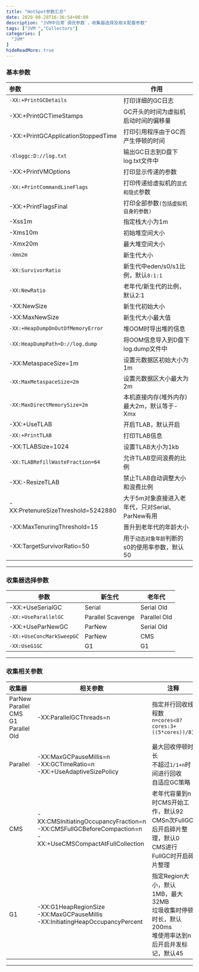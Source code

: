 ```yaml
---
title: "HotSpot参数汇总"
date: 2020-08-28T16:36:54+08:00
description: "JVM中日常`调优参数`，收集器选择及相关配套参数"
tags: ["JVM ","Collectors"]
categories: [
  "JVM"
]
hideReadMore: true
---
```


### 基本参数

| 参数                               | 作用                                             |
| :--------------------------------- | ------------------------------------------------ |
| `-XX:+PrintGCDetails`              | 打印详细的GC日志                                 |
| -XX:+PrintGCTimeStamps             | GC开头的时间为虚拟机启动时间的偏移量             |
| -XX:+PrintGCApplicationStoppedTime | 打印引用程序由于GC而产生停顿的时间               |
| `-Xloggc:D://log.txt`              | 输出GC日志到D盘下log.txt文件中                   |
| -XX:+PrintVMOptions                | 打印显示传递的参数                               |
| `-XX:+PrintCommandLineFlags`       | 打印传递给虚拟机的`显式和隐式`参数               |
| -XX:+PrintFlagsFinal               | 打印全部参数`(包括虚拟机自身的参数)`             |
| -Xss1m                             | 指定栈大小为1m                                   |
| -Xms10m                            | 初始堆空间大小                                   |
| -Xmx20m                            | 最大堆空间大小                                   |
| `-Xmn2m`                           | 新生代大小                                       |
| `-XX:SurvivorRatio`                | 新生代中eden/s0/s1比例，默认`8:1:1`              |
| `-XX:NewRatio`                     | 老年代/新生代的比例，默认2:1                     |
| -XX:NewSize                        | 新生代初始大小                                   |
| -XX:MaxNewSize                     | 新生代大小最大值                                 |
| `-XX:+HeapDumpOnOutOfMemoryError`  | 堆OOM时导出堆的信息                              |
| `-XX:HeapDumpPath=D://log.dump`    | 将OOM信息导入到D盘下log.dump文件中               |
| -XX:MetaspaceSize=1m               | 设置元数据区初始大小为1m                         |
| `-XX:MaxMetaspaceSize=2m`          | 设置元数据区大小最大为2m                         |
| `-XX:MaxDirectMemorySize=2m`       | 本机直接内存(堆外内存)最大2m，默认等于-Xmx       |
| -XX:+UseTLAB                       | 开启TLAB，默认开启                               |
| `-XX:+PrintTLAB`                   | 打印TLAB信息                                     |
| -XX:TLABSize=1024                  | 设置TLAB大小为1kb                                |
| `-XX:TLABRefillWasteFraction=64`   | 允许TLAB空间浪费的比例                           |
| -XX:-ResizeTLAB                    | 禁止TLAB自动调整大小和浪费比例                   |
| -XX:PretenureSizeThreshold=5242880 | 大于5m对象直接进入老年代，只对Serial、ParNew有用 |
| -XX:MaxTenuringThreshold=15        | 晋升到老年代的年龄大小                           |
| -XX:TargetSurvivorRatio=50        | 用于`动态对象年龄`判断的s0的使用率参数，默认50   |

---

### 收集器选择参数

| 参数                                | 新生代            | 老年代       |
| ----------------------------------- | ----------------- | ------------ |
| -XX:+UseSerialGC                    | Serial            | Serial Old   |
| `-XX:+UseParallelGC`      | Parallel Scavenge | Parallel Old |
| -XX:+UseParNewGC          | ParNew            | Serial Old   |
| `-XX:+UseConcMarkSweepGC` | ParNew            | CMS          |
| `-XX:UseG1GC`                       | G1                | G1           |

---

### 收集相关参数

| 收集器                                          | 相关参数                                                     | 注释                                                         |
| :---------------------------------------------- | ------------------------------------------------------------ | ------------------------------------------------------------ |
| ParNew<br>Parallel<br>CMS<br>G1<br>Parallel Old | -XX:ParallelGCThreads=n                                      | 指定并行回收线程数<br>`n=cores<8?cores:3+((5*cores))/8)`     |
| Parallel                                        | -XX:MaxGCPauseMillis=n<br>-XX:GCTimeRatio=n<br>-XX:+UseAdaptiveSizePolicy | 最大回收停顿时长<br>不超过`1/1+n`时间进行回收<br>自适应GC策略 |
| CMS                                             | -XX:CMSInitiatingOccupancyFraction=n<br>-XX:CMSFullGCBeforeCompaction=n<br>-XX:+UseCMSCompactAtFullCollection | 老年代容量到n时CMS开始工作，默认92<br>CMSn次FullGC后开启碎片整理，默认0<br>CMS进行FullGC时开启碎片整理 |
| G1                                              | -XX:G1HeapRegionSize<br>-XX:MaxGCPauseMillis<br>-XX:InitiatingHeapOccupancyPercent | 指定Region大小，默认1MB，最大32MB<br>垃圾收集时停顿时长，默认200ms<br>堆使用率达到n后开启并发标记，默认45 |

---